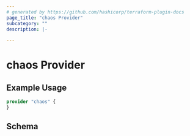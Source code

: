 ```yaml
---
# generated by https://github.com/hashicorp/terraform-plugin-docs
page_title: "chaos Provider"
subcategory: ""
description: |-
  
---
```


# chaos Provider



## Example Usage

```terraform
provider "chaos" {
}
```

<!-- schema generated by tfplugindocs -->
## Schema
